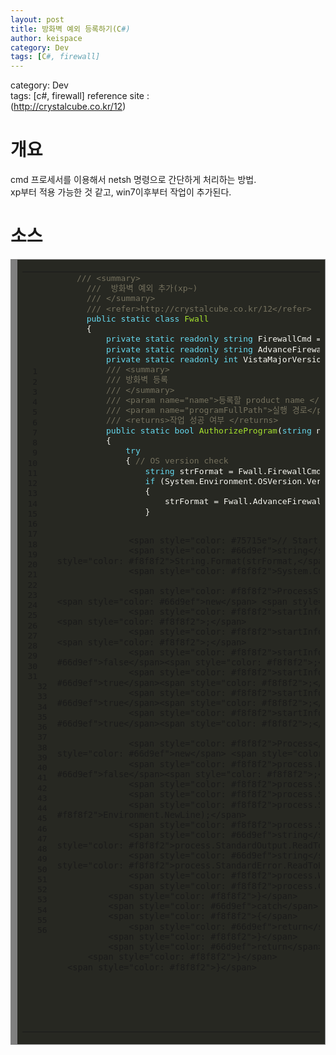 ```yaml
---
layout: post
title: 방화벽 예외 등록하기(C#)
author: keispace
category: Dev
tags: [C#, firewall]
---
```



category: Dev  
tags: [c\#, firewall]
reference site :  
(http://crystalcube.co.kr/12)

# 개요 
cmd 프로세서를 이용해서 netsh 명령으로 간단하게 처리하는 방법.  
xp부터 적용 가능한 것 같고, win7이후부터 작업이 추가된다.  

# 소스


<div style="background: #272822; overflow:auto;width:auto;border:solid gray;border-width:.1em .1em .1em .8em;padding:.2em .6em;"><table><tbody><tr><td><pre style="margin: 0; line-height: 125%"> 1
 2
 3
 4
 5
 6
 7
 8
 9
10
11
12
13
14
15
16
17
18
19
20
21
22
23
24
25
26
27
28
29
30
31
  32
  33
  34
  35
  36
  37
  38
  39
  40
  41
  42
  43
  44
  45
  46
  47
  48
  49
  50
  51
  52
  53
  54
  55
  56</pre></td><td><pre style="margin: 0; line-height: 125%">    <span style="color: #75715e">/// &lt;summary&gt;</span>
      <span style="color: #75715e">///  방화벽 예외 추가(xp~)</span>
      <span style="color: #75715e">/// &lt;/summary&gt;</span>
      <span style="color: #75715e">/// &lt;refer&gt;http://crystalcube.co.kr/12&lt;/refer&gt;</span>
      <span style="color: #66d9ef">public</span> <span style="color: #66d9ef">static</span> <span style="color: #66d9ef">class</span> <span style="color: #a6e22e">Fwall</span>
      <span style="color: #f8f8f2">{</span>
          <span style="color: #66d9ef">private</span> <span style="color: #66d9ef">static</span> <span style="color: #66d9ef">readonly</span> <span style="color: #66d9ef">string</span> <span style="color: #f8f8f2">FirewallCmd</span> <span style="color: #f8f8f2">=</span> <span style="color: #e6db74">"netsh firewall add allowedprogram \"{1}\" \"{0}\" ENABLE"</span><span style="color: #f8f8f2">;</span>
          <span style="color: #66d9ef">private</span> <span style="color: #66d9ef">static</span> <span style="color: #66d9ef">readonly</span> <span style="color: #66d9ef">string</span> <span style="color: #f8f8f2">AdvanceFirewallCmd</span> <span style="color: #f8f8f2">=</span> <span style="color: #e6db74">"netsh advfirewall firewall add rule name=\"{0}\" dir=in action=allow program=\"{1}\" enable=yes"</span><span style="color: #f8f8f2">;</span>
          <span style="color: #66d9ef">private</span> <span style="color: #66d9ef">static</span> <span style="color: #66d9ef">readonly</span> <span style="color: #66d9ef">int</span> <span style="color: #f8f8f2">VistaMajorVersion</span> <span style="color: #f8f8f2">=</span> <span style="color: #ae81ff">6</span><span style="color: #f8f8f2">;</span>
          <span style="color: #75715e">/// &lt;summary&gt;</span>
          <span style="color: #75715e">/// 방화벽 등록 </span>
          <span style="color: #75715e">/// &lt;/summary&gt;</span>
          <span style="color: #75715e">/// &lt;param name="name"&gt;등록할 product name &lt;/param&gt;</span>
          <span style="color: #75715e">/// &lt;param name="programFullPath"&gt;실행 경로&lt;/param&gt;</span>
          <span style="color: #75715e">/// &lt;returns&gt;작업 성공 여부 &lt;/returns&gt;</span>
          <span style="color: #66d9ef">public</span> <span style="color: #66d9ef">static</span> <span style="color: #66d9ef">bool</span> <span style="color: #a6e22e">AuthorizeProgram</span><span style="color: #f8f8f2">(</span><span style="color: #66d9ef">string</span> <span style="color: #f8f8f2">name,</span> <span style="color: #66d9ef">string</span> <span style="color: #f8f8f2">programFullPath)</span>
          <span style="color: #f8f8f2">{</span>
              <span style="color: #66d9ef">try</span>
              <span style="color: #f8f8f2">{</span> <span style="color: #75715e">// OS version check</span>
                  <span style="color: #66d9ef">string</span> <span style="color: #f8f8f2">strFormat</span> <span style="color: #f8f8f2">=</span> <span style="color: #f8f8f2">Fwall.FirewallCmd;</span>
                  <span style="color: #66d9ef">if</span> <span style="color: #f8f8f2">(System.Environment.OSVersion.Version.Major</span> <span style="color: #f8f8f2">&gt;=</span> <span style="color: #f8f8f2">Fwall.VistaMajorVersion)</span>
                  <span style="color: #f8f8f2">{</span>
                      <span style="color: #f8f8f2">strFormat</span> <span style="color: #f8f8f2">=</span> <span style="color: #f8f8f2">Fwall.AdvanceFirewallCmd;</span>
                  <span style="color: #f8f8f2">}</span>

                  <span style="color: #75715e">// Start to register </span>
                  <span style="color: #66d9ef">string</span> <span style="color: #f8f8f2">command</span> <span style="color: #f8f8f2">=</span> <span style="color: #f8f8f2">String.Format(strFormat,</span> <span style="color: #f8f8f2">name,</span> <span style="color: #f8f8f2">programFullPath);</span>
                  <span style="color: #f8f8f2">System.Console.WriteLine(command);</span>

                  <span style="color: #f8f8f2">ProcessStartInfo</span> <span style="color: #f8f8f2">startInfo</span> <span style="color: #f8f8f2">=</span> <span style="color: #66d9ef">new</span> <span style="color: #f8f8f2">ProcessStartInfo();</span>
                  <span style="color: #f8f8f2">startInfo.CreateNoWindow</span> <span style="color: #f8f8f2">=</span> <span style="color: #66d9ef">true</span><span style="color: #f8f8f2">;</span>
                  <span style="color: #f8f8f2">startInfo.FileName</span> <span style="color: #f8f8f2">=</span> <span style="color: #e6db74">"cmd.exe"</span><span style="color: #f8f8f2">;</span>
                  <span style="color: #f8f8f2">startInfo.UseShellExecute</span> <span style="color: #f8f8f2">=</span> <span style="color: #66d9ef">false</span><span style="color: #f8f8f2">;</span>
                  <span style="color: #f8f8f2">startInfo.RedirectStandardInput</span> <span style="color: #f8f8f2">=</span> <span style="color: #66d9ef">true</span><span style="color: #f8f8f2">;</span>
                  <span style="color: #f8f8f2">startInfo.RedirectStandardOutput</span> <span style="color: #f8f8f2">=</span> <span style="color: #66d9ef">true</span><span style="color: #f8f8f2">;</span>
                  <span style="color: #f8f8f2">startInfo.RedirectStandardError</span> <span style="color: #f8f8f2">=</span> <span style="color: #66d9ef">true</span><span style="color: #f8f8f2">;</span>

                  <span style="color: #f8f8f2">Process</span> <span style="color: #f8f8f2">process</span> <span style="color: #f8f8f2">=</span> <span style="color: #66d9ef">new</span> <span style="color: #f8f8f2">Process();</span>
                  <span style="color: #f8f8f2">process.EnableRaisingEvents</span> <span style="color: #f8f8f2">=</span> <span style="color: #66d9ef">false</span><span style="color: #f8f8f2">;</span>
                  <span style="color: #f8f8f2">process.StartInfo</span> <span style="color: #f8f8f2">=</span> <span style="color: #f8f8f2">startInfo;</span>
                  <span style="color: #f8f8f2">process.Start();</span>
                  <span style="color: #f8f8f2">process.StandardInput.Write(command</span> <span style="color: #f8f8f2">+</span> <span style="color: #f8f8f2">Environment.NewLine);</span>
                  <span style="color: #f8f8f2">process.StandardInput.Close();</span>
                  <span style="color: #66d9ef">string</span> <span style="color: #f8f8f2">result</span> <span style="color: #f8f8f2">=</span> <span style="color: #f8f8f2">process.StandardOutput.ReadToEnd();</span>
                  <span style="color: #66d9ef">string</span> <span style="color: #f8f8f2">error</span> <span style="color: #f8f8f2">=</span> <span style="color: #f8f8f2">process.StandardError.ReadToEnd();</span>
                  <span style="color: #f8f8f2">process.WaitForExit();</span>
                  <span style="color: #f8f8f2">process.Close();</span>
              <span style="color: #f8f8f2">}</span>
              <span style="color: #66d9ef">catch</span>
              <span style="color: #f8f8f2">{</span>
                  <span style="color: #66d9ef">return</span> <span style="color: #66d9ef">false</span><span style="color: #f8f8f2">;</span>
              <span style="color: #f8f8f2">}</span>
              <span style="color: #66d9ef">return</span> <span style="color: #66d9ef">true</span><span style="color: #f8f8f2">;</span>
          <span style="color: #f8f8f2">}</span>
      <span style="color: #f8f8f2">}</span>
  </pre><pre style="margin: 0; line-height: 125%"><span style="color: #f8f8f2">
  </span></pre><pre style="margin: 0; line-height: 125%"><span style="color: #f8f8f2">
  </span></pre><pre style="margin: 0; line-height: 125%"><span style="color: #f8f8f2">
  </span></pre></td></tr></tbody></table></div>
